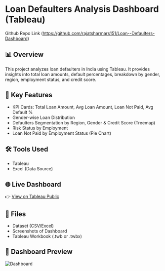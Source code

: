 # Loan Defaulters Analysis Dashboard (Tableau)

Github Repo Link (https://github.com/rajatsharmars151/Loan--Defaulters-Dashboard)

## 📊 Overview
This project analyzes loan defaulters in India using Tableau. 
It provides insights into total loan amounts, default percentages, 
breakdown by gender, region, employment status, and credit score.

## 🔑 Key Features
- KPI Cards: Total Loan Amount, Avg Loan Amount, Loan Not Paid, Avg Default %
- Gender-wise Loan Distribution
- Defaulters Segmentation by Region, Gender & Credit Score (Treemap)
- Risk Status by Employment
- Loan Not Paid by Employment Status (Pie Chart)

## 🛠 Tools Used
- Tableau
- Excel (Data Source)

## 🌐 Live Dashboard
👉 [View on Tableau Public](https://public.tableau.com/app/profile/rajat.sharma7388/viz/LoanDefaulterinIndia/LoanDefaultersOverview)

## 📂 Files
- Dataset (CSV/Excel)
- Screenshots of Dashboard
- Tableau Workbook (.twb or .twbx)


## 📸 Dashboard Preview

![Dashboard](https://raw.githubusercontent.com/rajatsharma151/Loan--Defaulters-Dashboard/main/Dashboard.png)
